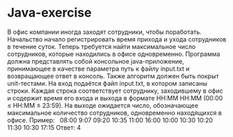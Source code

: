 # Java-exercise
В офис компании иногда заходят сотрудники, чтобы поработать. Начальство
начало регистрировать время прихода и ухода сотрудников в течение суток. Теперь требуется
найти максимальное число сотрудников, которые находились в офисе одновременно.
Программа должна представлять собой консольное java-приложение, принимающее в качестве
параметра путь к файлу input.txt и возвращающее ответ в консоль. Также алгоритм должен быть
покрыт unit-тестами.
На вход подаётся файл input.txt, в котором записаны строки. Каждая строка соответствует
сотруднику, заходившему в офис и содержит время его входа и выхода в формате HH:ММ
HH:ММ (00:00 ≤ HH:ММ ≤ 23:59).
На выходе ожидается число, обозначающее максимальное количество сотрудников,
одновременно находящихся в офисе.
Пример:
 
08:00 9:07
09:20 10:35
11:00 16:00
10:00 10:30
10:20 11:30
10:30 17:15
Ответ: 4
